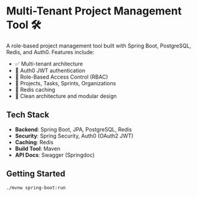 # Multi-Tenant Project Management Tool 🛠️

A role-based project management tool built with Spring Boot, PostgreSQL, Redis, and Auth0. Features include:

- ✅ Multi-tenant architecture
- 🔐 Auth0 JWT authentication
- 👥 Role-Based Access Control (RBAC)
- 📁 Projects, Tasks, Sprints, Organizations
- 🧠 Redis caching
- 📖 Clean architecture and modular design

## Tech Stack

- **Backend**: Spring Boot, JPA, PostgreSQL, Redis
- **Security**: Spring Security, Auth0 (OAuth2 JWT)
- **Caching**: Redis
- **Build Tool**: Maven
- **API Docs**: Swagger (Springdoc)

## Getting Started

```bash
./mvnw spring-boot:run
```
